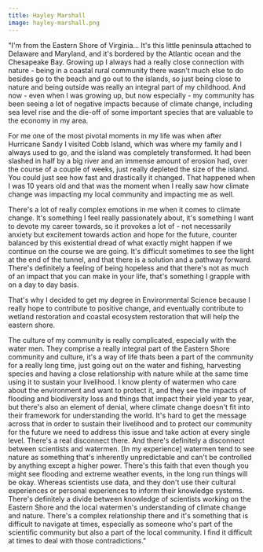 ```yaml
---
title: Hayley Marshall
image: hayley-marshall.png
---
```

"I'm from the Eastern Shore of Virginia… It's this little peninsula attached to Delaware and Maryland, and it's bordered by the Atlantic ocean and the Chesapeake Bay. Growing up I always had a really close connection with nature - being in a coastal rural community there wasn't much else to do besides go to the beach and go out to the islands, so just being close to nature and being outside was really an integral part of my childhood. And now - even when I was growing up, but now especially - my community has been seeing a lot of negative impacts because of climate change, including sea level rise and the die-off of some important species that are valuable to the economy in my area. 

For me one of the most pivotal moments in my life was when after Hurricane Sandy I visited Cobb Island, which was where my family and I always used to go, and the island was completely transformed. It had been slashed in half by a big river and an immense amount of erosion had, over the course of a couple of weeks, just really depleted the size of the island. You could just see how fast and drastically it changed. That happened when I was 10 years old and that was the moment when I really saw how climate change was impacting my local community and impacting me as well.

There's a lot of really complex emotions in me when it comes to climate change. It's something I feel really passionately about, it's something I want to devote my career towards, so it provokes a lot of - not necessarily anxiety but excitement towards action and hope for the future, counter balanced by this existential dread of what exactly might happen if we continue on the course we are going. It's difficult sometimes to see the light at the end of the tunnel, and that there is a solution and a pathway forward. There's definitely a feeling of being hopeless and that there's not as much of an impact that you can make in your life, that's something I grapple with on a day to day basis.

That's why I decided to get my degree in Environmental Science because I really hope to contribute to positive change, and eventually contribute to wetland restoration and coastal ecosystem restoration that will help the eastern shore. 

The culture of my community is really complicated, especially with the water men. They comprise a really integral part of the Eastern Shore community and culture, it's a way of life thats been a part of the community for a really long time, just going out on the water and fishing, harvesting species and having a close relationship with nature while at the same time using it to sustain your livelihood. I know plenty of watermen who care about the environment and want to protect it, and they see the impacts of flooding and biodiversity loss and things that impact their yield year to year, but there's also an element of denial, where climate change doesn't fit into their framework for understanding the world. It's hard to get the message across that in order to sustain their livelihood and to protect our community for the future we need to address this issue and take action at every single level. There's a real disconnect there. And there's definitely a disconnect between scientists and watermen. [In my experience] watermen tend to see nature as something that's inherently unpredictable and can't be controlled by anything except a higher power. There's this faith that even though you might see flooding and extreme weather events, in the long run things will be okay. Whereas scientists use data, and they don't use their cultural experiences or personal experiences to inform their knowledge systems. There's definitely a divide between knowledge of scientists working on the Eastern Shore and the local watermen's understanding of climate change and nature. There's a complex relationship there and it's something that is difficult to navigate at times, especially as someone who's part of the scientific community but also a part of the local community. I find it difficult at times to deal with those contradictions."
